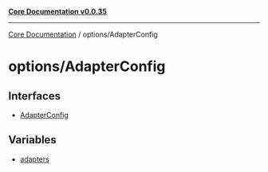 [**Core Documentation v0.0.35**](../../README.md)

***

[Core Documentation](../../modules.md) / options/AdapterConfig

# options/AdapterConfig

## Interfaces

- [AdapterConfig](interfaces/AdapterConfig.md)

## Variables

- [adapters](variables/adapters.md)
